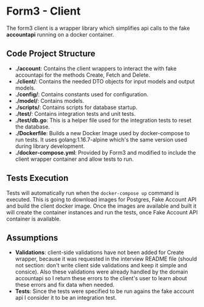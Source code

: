 # Form3 - Client

The form3 client is a wrapper library which simplifies api calls to the fake **accountapi** running on a docker container.

## Code Project Structure

 - **./account**: Contains the client wrappers to interact the with fake accountapi for the methods Create, Fetch and Delete.
 - **./client/**: Contains the needed DTO objects for input models and output models.
 - **./config/**: Contains constants used for configuration.
 - **./model/**: Contains models.
 - **./scripts/**: Contains scripts for database startup.
 - **./test/**: Contains integration tests and unit tests.
 - **./test/db.go**: This is a helper file used for the integration tests to reset the database.
 - **./Dockerfile**: Builds a new Docker Image used by docker-compose to run tests. It uses golang:1.16.7-alpine which's the same version used during library development.
 - **./docker-compose.yml**: Provided by Form3 and modified to include the client wrapper container and allow tests to run.

## Tests Execution

Tests will automatically run when the `docker-compose up` command is executed. This is going to download images for Postgres, Fake Account API and build the client docker image. Once the images are available and built it will create the container instances and run the tests, once Fake Account API container is available.

## Assumptions

- **Validations**: client-side validations have not been added for Create wrapper, because it was requested in the interview README file (should not section: don't write client side validations and keep it simple and consice). Also these validations were already handled by the domain accountapi so I return these errors to the client's user to learn about these errors and fix data when needed.
- **Tests**: Since the tests were specified to be run agains the fake account api I consider it to be an integration test.
